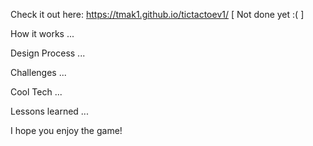Check it out here: https://tmak1.github.io/tictactoev1/
[ Not done yet  :( ]


How it works
...

Design Process
...

Challenges
...

Cool Tech
...

Lessons learned
...

I hope you enjoy the game!
